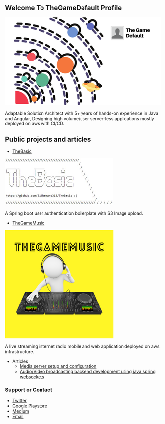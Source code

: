 ## Welcome To TheGameDefault Profile
![TheGameDefault](https://github.com/313hemant313/313hemant313.github.io/blob/master/TheGameDefault-Banner.png?raw=true)

Adaptable Solution Architect with 5+ years of hands-on experience in Java and Angular, Designing high volume/user server-less applications mostly deployed on aws with CI/CD.

## Public projects and articles

- [TheBasic](https://github.com/313hemant313/TheBasic "TheBasic")
<img src="TheBasic.JPG" width="350">

A Spring boot user authentication boilerplate with S3 Image upload.

- [TheGameMusic](https://thegamemusic.me"TheGameMusic")
<img src="TheGameMusic_cover.png" width="350">

A live streaming internet radio mobile and web application deployed on aws infrastructure.

- Articles
  * [Media server setup and configuration](https://thegamedefault.medium.com/create-your-own-media-streaming-platform-using-open-source-technologies-90f08138465b "Media server setup and configuration")
  * [Audio/Video broadcasting backend development using java spring websockets](https://thegamedefault.medium.com/create-your-own-media-streaming-platform-using-open-source-technologies-part-2-e718455bd46e "Audio/Video broadcasting backend development using java spring websockets")

### Support or Contact

- [Twitter](https://twitter.com/313hitman313 "Twitter")
- [Google Playstore](https://play.google.com/store/apps/dev?id=7450136738745874896 "Google Playstore")
- [Medium](https://thegamedefault.medium.com/ "Medium")
- [Email](mailto:v313hemant@gmail.com "Email")
